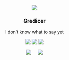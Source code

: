 
<p align="center"><img src="img/animation_200.gif"/>
<h3 align="center"><strong>Gredicer</strong></h3>
<p align="center">I don't know what to say yet</p>

<p align="center"> 
    <img src="https://visitor-badge.glitch.me/badge?page_id=gredicer.gredicer"/>
    <img src="https://img.shields.io/badge/language-kotlin-orange.svg"/>
    <img src="https://img.shields.io/badge/license-Apache-blue"/> 
  </p>

<p align="center"> 

<img src="https://github-readme-stats.vercel.app/api?username=Gredicer" /> 
&nbsp &nbsp <img src="https://github-readme-stats.vercel.app/api/top-langs/?username=Gredicer" /> </p>


